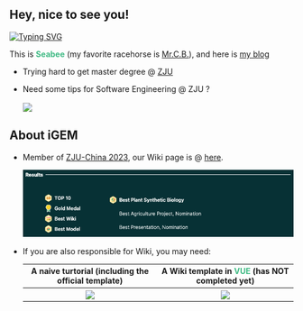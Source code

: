 ## Hey, nice to see you!


[![Typing SVG](https://readme-typing-svg.demolab.com?font=DotGothic16&pause=1000&color=3FBA84&center=true&width=435&lines=%E6%AD%A3%E8%A7%A3%E3%81%AF%E7%84%A1%E3%81%84%E3%82%93%E3%81%A0%E3%80%80%E8%B2%A0%E3%81%91%E3%81%AA%E3%82%93%E3%81%A6%E7%84%A1%E3%81%84%E3%82%93%E3%81%A0)](https://git.io/typing-svg)

This is <span style="color:#3FBA84;"><b>Seabee</b></span> (my favorite racehorse is <a href="https://ja.wikipedia.org/wiki/%E3%83%9F%E3%82%B9%E3%82%BF%E3%83%BC%E3%82%B7%E3%83%BC%E3%83%93%E3%83%BC">Mr.C.B.</a>), and here is <a href="https://triplepiers.github.io/Notes_Collection/">my blog</a>


- Trying hard to get master degree @ <a href="https://www.zju.edu.cn/">ZJU</a>

  
- Need some tips for Software Engineering @ ZJU ?

    <a href="https://github.com/triplepiers/Mad-at-ZJUSE">
        <img align="center" src="https://github-readme-stats.vercel.app/api/pin/?username=triplepiers&repo=Mad-at-ZJUSE&title_color=ffffff&text_color=c9cacc&icon_color=3FBA84&bg_color=1d1f21" />
    </a>

## About iGEM

- Member of <a href="https://mp.weixin.qq.com/s/lsGOtzBY5XQWMQcOE7ttUg">ZJU-China 2023</a>, our
Wiki page is @ <a href="https://2023.igem.wiki/zju-china/">here</a>.

  <a href="https://jamboree.igem.org/2023/results#finalists">
  <img src="https://github.com/triplepiers/triplepiers/blob/main/JamboreeResult.png?raw=true" style="width:550px;" />
  </a>

- If you are also responsible for Wiki, you may need:

  | A naive turtorial (including the official template) | A Wiki template in <span style="color:#3FBA84;"><b>VUE</b></span> (has NOT completed yet) |
  | :--: | :--: |
  | <a href="https://github.com/triplepiers/iGEM24-WP-Tutorial"><img align="center" src="https://github-readme-stats.vercel.app/api/pin/?username=triplepiers&repo=iGEM24-WP-Tutorial&title_color=ffffff&text_color=c9cacc&icon_color=3FBA84&bg_color=1d1f21" /></a> | <a href="https://github.com/triplepiers/autoWiki"><img align="center" src="https://github-readme-stats.vercel.app/api/pin/?username=triplepiers&repo=autoWiki&title_color=ffffff&text_color=c9cacc&icon_color=3FBA84&bg_color=1d1f21" /></a> |

